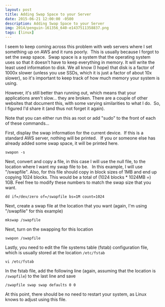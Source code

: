 ```yaml
---
layout: post
title: Adding Swap Space to your Server
date: 2015-06-21 12:00:00 -0500
description: Adding Swap Space to your Server
img: 2014/penguin-161356_640-e1437511358837.png
tags: [linux]
---
```


I seem to keep coming across this problem with web servers where I set something up on AWS and it runs poorly.  This 
is usually because I forgot to set the swap space.  Swap space is a system that the operating system uses so that it 
doesn't have to keep everything in memory.  It will write the least used information to disk.  We all know (I hope) 
that disk is a factor of 1000x slower (unless you use SSDs, which it is just a factor of about 10x slower), so it's 
important to keep track of how much memory your system is using.

However, it's still better than running out, which means that your applications aren't slow... they are broken.  There 
are a couple of other websites that document this, with some varying similarities to what I do.  So, I figured I'd 
share it (and thus not forget it again).

Note that you can either run this as root or add "sudo" to the front of each of these commands...

First, display the swap information for the current device.  If this is a standard AWS server, nothing will be printed.  
If you or someone else has already added some swap space, it will be printed here.

`swapon -s`

Next, convert and copy a file, in this case I will use the null file, to the location where I want my swap file to be.  
In this example, I will use "/swapfile". Also, for this file should copy in block sizes of 1MB and end up copying 1024 
blocks. This would be a total of (1024 blocks * 1024MB =) 1GB. Feel free to modify these numbers to match the swap 
size that you want.

`dd if=/dev/zero of=/swapfile bs=1M count=1024`

Next, create a swap file at the location that you want (again, I'm using "/swapfile" for this example)

`mkswap /swapfile`

Next, turn on the swapping for this location

`swapon /swapfile`

Lastly, you need to edit the file systems table (fstab) configuration file, which is usually stored at the 
location `/etc/fstab`

`vi /etc/fstab`

In the fstab file, add the following line (again, assuming that the location is `/swapfile`) to the last line and save

`/swapfile swap swap defaults 0 0`

At this point, there should be no need to restart your system, as Linux knows to adjust using this file.
